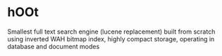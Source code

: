 hOOt
====

Smallest full text search engine (lucene replacement) built from scratch using inverted WAH bitmap index, highly compact storage, operating in database and document modes
